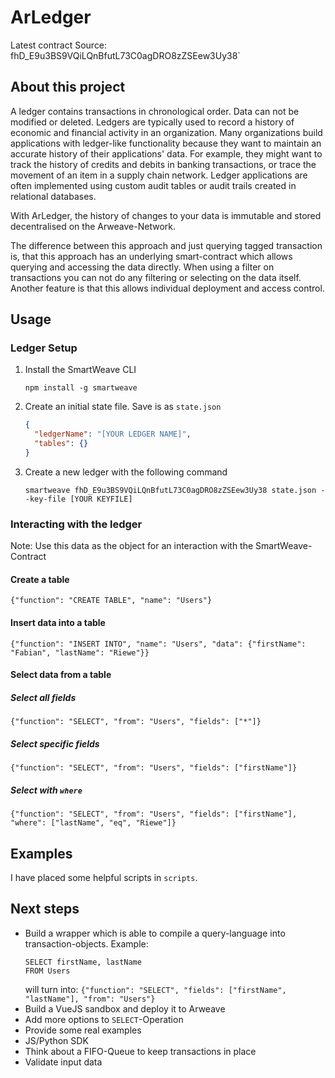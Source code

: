 # ArLedger
Latest contract Source: fhD_E9u3BS9VQiLQnBfutL73C0agDRO8zZSEew3Uy38`
## About this project
A ledger contains transactions in chronological order. Data can not be modified or deleted.
 Ledgers are typically used to record a history of economic and financial activity in an organization. 
Many organizations build applications with ledger-like functionality because they want to maintain an accurate history 
of their applications' data. For example, they might want to track the history of credits and debits in banking 
transactions, or trace the movement of an item in a supply chain network. 
Ledger applications are often implemented using custom audit tables or audit trails created in relational databases.

With ArLedger, the history of changes to your data is immutable and stored decentralised on the Arweave-Network. 

The difference between this approach and just querying tagged transaction is,
that this approach has an underlying smart-contract which allows querying and accessing the data directly. 
When using a filter on transactions you can not do any filtering or selecting on the data itself.
Another feature is that this allows individual deployment and access control.
## Usage
### Ledger Setup
1.  Install the SmartWeave CLI
    ```
    npm install -g smartweave
    ```
1.  Create an initial state file. Save is as `state.json`
    ```json
    {
      "ledgerName": "[YOUR LEDGER NAME]",
      "tables": {}
    }
    ```
2.  Create a new ledger with the following command
    ```
    smartweave fhD_E9u3BS9VQiLQnBfutL73C0agDRO8zZSEew3Uy38 state.json --key-file [YOUR KEYFILE]
    ```

### Interacting with the ledger
Note: Use this data as the object for an interaction with the SmartWeave-Contract
#### Create a table
`{"function": "CREATE TABLE", "name": "Users"}`
#### Insert data into a table
`{"function": "INSERT INTO", "name": "Users", "data": {"firstName": "Fabian", "lastName": "Riewe"}}`
#### Select data from a table
##### Select all fields
`{"function": "SELECT", "from": "Users", "fields": ["*"]}`
##### Select specific fields
`{"function": "SELECT", "from": "Users", "fields": ["firstName"]}`
##### Select with `where`
`{"function": "SELECT", "from": "Users", "fields": ["firstName"], "where": ["lastName", "eq", "Riewe"]}`
## Examples
I have placed some helpful scripts in `scripts`.

## Next steps
*   Build a wrapper which is able to compile a query-language into transaction-objects. Example:
    ```
    SELECT firstName, lastName
    FROM Users
    ```
    will turn into:
    `{"function": "SELECT", "fields": ["firstName", "lastName"], "from": "Users"}`
*   Build a VueJS sandbox and deploy it to Arweave
*   Add more options to `SELECT`-Operation
*   Provide some real examples
*   JS/Python SDK
*   Think about a FIFO-Queue to keep transactions in place
*   Validate input data